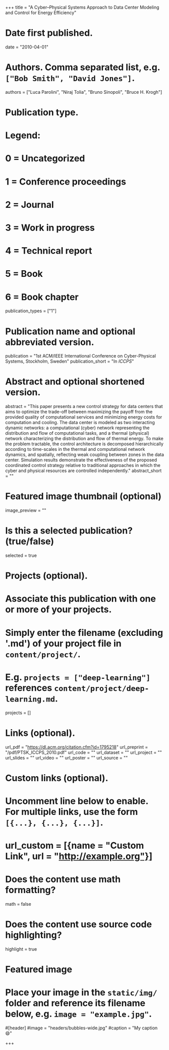 +++
title = "A Cyber–Physical Systems Approach to Data Center Modeling and Control for Energy Efficiency"

# Date first published.
date = "2010-04-01"

# Authors. Comma separated list, e.g. `["Bob Smith", "David Jones"]`.
authors = ["Luca Parolini", "Niraj Tolia", "Bruno Sinopoli", "Bruce H. Krogh"]

# Publication type.
# Legend:
# 0 = Uncategorized
# 1 = Conference proceedings
# 2 = Journal
# 3 = Work in progress
# 4 = Technical report
# 5 = Book
# 6 = Book chapter
publication_types = ["1"]

# Publication name and optional abbreviated version.
publication = "1st ACM/IEEE International Conference on Cyber-Physical Systems, Stockholm, Sweden"
publication_short = "In *ICCPS*"

# Abstract and optional shortened version.
abstract = "This paper presents a new control strategy for data centers that aims to optimize the trade-off between maximizing the payoff from the provided quality of computational services and minimizing energy costs for computation and cooling. The data center is modeled as two interacting dynamic networks: a computational (cyber) network representing the distribution and flow of computational tasks, and a thermal (physical) network characterizing the distribution and flow of thermal energy. To make the problem tractable, the control architecture is decomposed hierarchically according to time-scales in the thermal and computational network dynamics, and spatially, reflecting weak coupling between zones in the data center. Simulation results demonstrate the effectiveness of the proposed coordinated control strategy relative to traditional approaches in which the cyber and physical resources are controlled independently."
abstract_short = ""

# Featured image thumbnail (optional)
image_preview = ""

# Is this a selected publication? (true/false)
selected = true

# Projects (optional).
#   Associate this publication with one or more of your projects.
#   Simply enter the filename (excluding '.md') of your project file in `content/project/`.
#   E.g. `projects = ["deep-learning"]` references `content/project/deep-learning.md`.
projects = []

# Links (optional).
url_pdf = "https://dl.acm.org/citation.cfm?id=1795218"
url_preprint = "/pdf/PTSK_ICCPS_2010.pdf"
url_code = ""
url_dataset = ""
url_project = ""
url_slides = ""
url_video = ""
url_poster = ""
url_source = ""

# Custom links (optional).
#   Uncomment line below to enable. For multiple links, use the form `[{...}, {...}, {...}]`.
# url_custom = [{name = "Custom Link", url = "http://example.org"}]

# Does the content use math formatting?
math = false

# Does the content use source code highlighting?
highlight = true

# Featured image
# Place your image in the `static/img/` folder and reference its filename below, e.g. `image = "example.jpg"`.
#[header]
#image = "headers/bubbles-wide.jpg"
#caption = "My caption 😄"

+++
